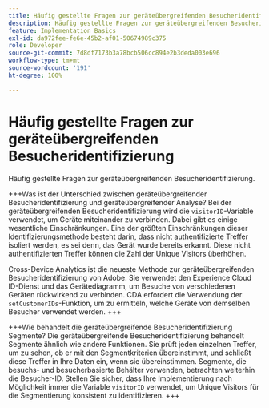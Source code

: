 ```yaml
---
title: Häufig gestellte Fragen zur geräteübergreifenden Besucheridentifizierung
description: Häufig gestellte Fragen zur geräteübergreifenden Besucheridentifizierung
feature: Implementation Basics
exl-id: da972fee-fe6e-45b2-af01-50674989c375
role: Developer
source-git-commit: 7d8df7173b3a78bcb506cc894e2b3deda003e696
workflow-type: tm+mt
source-wordcount: '191'
ht-degree: 100%

---
```


# Häufig gestellte Fragen zur geräteübergreifenden Besucheridentifizierung

Häufig gestellte Fragen zur geräteübergreifenden Besucheridentifizierung.

+++Was ist der Unterschied zwischen geräteübergreifender Besucheridentifizierung und geräteübergreifender Analyse?
Bei der geräteübergreifenden Besucheridentifizierung wird die `visitorID`-Variable verwendet, um Geräte miteinander zu verbinden. Dabei gibt es einige wesentliche Einschränkungen. Eine der größten Einschränkungen dieser Identifizierungsmethode besteht darin, dass nicht authentifizierte Treffer isoliert werden, es sei denn, das Gerät wurde bereits erkannt. Diese nicht authentifizierten Treffer können die Zahl der Unique Visitors überhöhen.

Cross-Device Analytics ist die neueste Methode zur geräteübergreifenden Besucheridentifizierung von Adobe. Sie verwendet den Experience Cloud ID-Dienst und das Gerätediagramm, um Besuche von verschiedenen Geräten rückwirkend zu verbinden. CDA erfordert die Verwendung der `setCustomerIDs`-Funktion, um zu ermitteln, welche Geräte von demselben Besucher verwendet werden.
+++

+++Wie behandelt die geräteübergreifende Besucheridentifizierung Segmente?
Die geräteübergreifende Besucheridentifizierung behandelt Segmente ähnlich wie andere Funktionen. Sie prüft jeden einzelnen Treffer, um zu sehen, ob er mit den Segmentkriterien übereinstimmt, und schließt diese Treffer in Ihre Daten ein, wenn sie übereinstimmen. Segmente, die besuchs- und besucherbasierte Behälter verwenden, betrachten weiterhin die Besucher-ID. Stellen Sie sicher, dass Ihre Implementierung nach Möglichkeit immer die Variable `visitorID` verwendet, um Unique Visitors für die Segmentierung konsistent zu identifizieren.
+++
